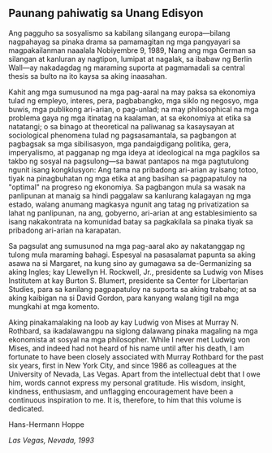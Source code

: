 ## Paunang pahiwatig sa Unang Edisyon

Ang pagguho sa sosyalismo sa kabilang silangang europa—bilang nagpahayag sa pinaka drama sa pamamagitan ng mga pangyayari sa magpakailanman naaalala Nobiyembre 9, 1989, Nang ang mga German sa silangan at kanluran ay nagtipon, lumipat at nagalak, sa ibabaw ng Berlin Wall—ay nakadagdag ng maraming suporta at pagmamadali sa central thesis sa bulto na ito kaysa sa aking inaasahan.

Kahit ang mga sumusunod na mga pag-aaral na may paksa sa ekonomiya tulad ng empleyo, interes, pera, pagbabangko, mga siklo ng negosyo, mga buwis, mga publikong ari-arian, o pag-unlad; na may philosophical na mga problema gaya ng mga itinatag na kaalaman, at sa ekonomiya at etika sa natatangi; o sa binago at theoretical na paliwanag sa kasaysayan at sociological phenomena tulad ng pagsasamantala, sa pagbangon at pagbagsak sa mga sibilisasyon, mga pandaigdigang politika, gera, imperyalismo, at pagganap ng mga ideya at ideological na mga pagkilos sa takbo ng sosyal na pagsulong—sa bawat pantapos na mga pagtutulong ngunit isang kongklusyon: Ang tama na pribadong ari-arian ay isang totoo, tiyak na pinagbuhatan ng mga etika at ang basihan sa pagpapatuloy na "optimal" na progreso ng ekonomiya. Sa pagbangon mula sa wasak na panlipunan at manaig sa hindi paggalaw sa kanlurang kalagayan ng mga estado, walang anumang magkasya ngunit ang tatag ng privatization sa lahat ng panlipunan, na ang, gobyerno, ari-arian at ang establesimiento sa isang nakakontrata na komunidad batay sa pagkakilala sa pinaka tiyak sa pribadong ari-arian na karapatan.

Sa pagsulat ang sumusunod na mga pag-aaral ako ay nakatanggap ng tulong mula maraming bahagi. Espesyal na pasasalamat papunta sa aking asawa na si Margaret, na kung sino ay gumagawa sa de-Germanizing sa aking Ingles; kay Llewellyn H. Rockwell, Jr., presidente sa Ludwig von Mises Institutem at kay Burton S. Blumert, presidente sa Center for Libertarian Studies, para sa kanilang pagpapatuloy na suporta sa aking trabaho; at sa aking kaibigan na si David Gordon, para kanyang walang tigil na mga mungkahi at mga komento.

Aking pinakamalaking na loob ay kay Ludwig von Mises at Murray N. Rothbard, sa ikadalawangpu na siglong dalawang pinaka magaling na mga ekonomista at sosyal na mga philosopher. While I never met Ludwig von Mises, and indeed had not heard of his name until after his death, I am fortunate to have been closely associated with Murray Rothbard for the past six years, first in New York City, and since 1986 as colleagues at the University of Nevada, Las Vegas. Apart from the intellectual debt that I owe him, words cannot express my personal gratitude. His wisdom, insight, kindness, enthusiasm, and unflagging encouragement have been a continuous inspiration to me. It is, therefore, to him that this volume is dedicated.

Hans-Hermann Hoppe

*Las Vegas, Nevada, 1993*